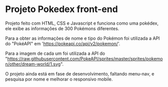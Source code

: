 # Projeto Pokedex front-end
Projeto feito com HTML, CSS e Javascript e funciona como uma pokédex, 
ele exibe as informações de 300 Pokémons diferentes.

Para a obter as informações de nome e tipo do Pokémon foi utilizada a API do "PokéAPI"
em 'https://pokeapi.co/api/v2/pokemon/'.

Para a imagem de cada um foi utilizada a API do "https://raw.githubusercontent.com/PokeAPI/sprites/master/sprites/pokemon/other/dream-world/1.svg".

O projeto ainda está em fase de desenvolvimento, faltando menu-nav, e pesquisa por nome e melhorar o responsivo mobile.
